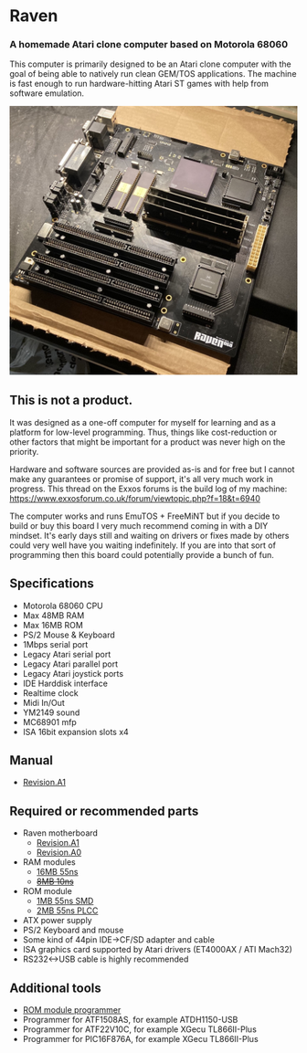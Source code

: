 # Raven
### A homemade Atari clone computer based on Motorola 68060
This computer is primarily designed to be an Atari clone computer with
the goal of being able to natively run clean GEM/TOS applications.
The machine is fast enough to run hardware-hitting Atari ST games with help from software emulation.

![Alt text](hw/raven/a0/images/raven_a0.jpg?raw=true "")


## This is not a product.
It was designed as a one-off computer for myself for learning and as a platform for low-level programming. 
Thus, things like cost-reduction or other factors that might be important for a product was never high on the priority.

Hardware and software sources are provided as-is and for free but I cannot make any guarantees or promise of support, it's all very much work in progress.
This thread on the Exxos forums is the build log of my machine: https://www.exxosforum.co.uk/forum/viewtopic.php?f=18&t=6940

The computer works and runs EmuTOS + FreeMiNT but if you decide to build or buy this board I very much recommend coming in with a DIY mindset.
It's early days still and waiting on drivers or fixes made by others could very well have you waiting indefinitely.
If you are into that sort of programming then this board could potentially provide a bunch of fun.


## Specifications
- Motorola 68060 CPU
- Max 48MB RAM
- Max 16MB ROM
- PS/2 Mouse & Keyboard
- 1Mbps serial port
- Legacy Atari serial port
- Legacy Atari parallel port
- Legacy Atari joystick ports
- IDE Harddisk interface
- Realtime clock
- Midi In/Out
- YM2149 sound
- MC68901 mfp
- ISA 16bit expansion slots x4

## Manual
- [Revision.A1](doc/manual_a1.pdf)

## Required or recommended parts
- Raven motherboard
    - [Revision.A1](hw/raven/a1/)
    - [Revision.A0](hw/raven/a0/)
- RAM modules
    - [16MB 55ns](hw/simm/ram_16M55/)
    - ~~[8MB 10ns](hw/simm/ram_8M10/)~~
- ROM module
    - [1MB 55ns SMD](hw/simm/rom_1M55_SMD/)
    - [2MB 55ns PLCC](hw/simm/rom_2M55_PLCC/)
- ATX power supply
- PS/2 Keyboard and mouse
- Some kind of 44pin IDE->CF/SD adapter and cable
- ISA graphics card supported by Atari drivers (ET4000AX / ATI Mach32)
- RS232<->USB cable is highly recommended

## Additional tools
- [ROM module programmer](hw/simm/programmer/)
- Programmer for ATF1508AS, for example ATDH1150-USB
- Programmer for ATF22V10C, for example XGecu TL866II-Plus
- Programmer for PIC16F876A, for example XGecu TL866II-Plus

